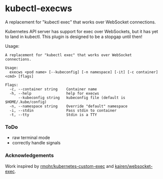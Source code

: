 # kubectl-execws

A replacement for "kubectl exec" that works over WebSocket connections.

Kubernetes API server has support for exec over WebSockets, but it has yet to land in kubectl. This plugin is designed to be a stopgap until then!

Usage:
```
A replacement for "kubectl exec" that works over WebSocket connections.

Usage:
  execws <pod name> [--kubeconfig] [-n namespace] [-it] [-c container] <cmd> [flags]

Flags:
  -c, --container string    Container name
  -h, --help                help for execws
      --kubeconfig string   kubeconfig file (default is $HOME/.kube/config)
  -n, --namespace string    Override "default" namespace
  -i, --stdin               Pass stdin to container
  -t, --tty                 Stdin is a TTY
```

### ToDo
* raw terminal mode
* correctly handle signals

### Acknowledgements

Work inspired by [rmohr/kubernetes-custom-exec](https://github.com/rmohr/kubernetes-custom-exec) and [kairen/websocket-exec](https://github.com/kairen/websocket-exec).
